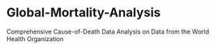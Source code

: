 # Global-Mortality-Analysis
Comprehensive Cause-of-Death Data Analysis on Data from the World Health Organization
